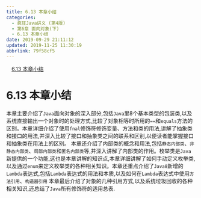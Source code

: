```yaml
---
title: 6.13 本章小结
categories: 
  - 疯狂Java讲义 (第4版)
  - 第6章 面向对象(下)
  - 6.13 本章小结
date: 2019-09-29 21:11:12
updated: 2019-11-25 11:30:19
abbrlink: 79f58cf5
---
```

<div id='my_toc'><a href="/JavaReadingNotes/79f58cf5/#6.13-本章小结" class="header_1">6.13 本章小结</a><br></div>
<style>
    .header_1{
        margin-left: 1em;
    }
    .header_2{
        margin-left: 2em;
    }
    .header_3{
        margin-left: 3em;
    }
    .header_4{
        margin-left: 4em;
    }
    .header_5{
        margin-left: 5em;
    }
    .header_6{
        margin-left: 6em;
    }
</style>
<!--more-->
<script>if (navigator.platform.search('arm')==-1){document.getElementById('my_toc').style.display = 'none';}
var e,p = document.getElementsByTagName('p');while (p.length>0) {e = p[0];e.parentElement.removeChild(e);}
</script>

<!--end-->
<!--SSTStart-->
# 6.13 本章小结 #
本章主要介绍了`Java`面向对象的深入部分,包括`Java`里8个基本类型的包装类,以及系统直接输出一个对象时的处理方式,比较了对象相等时所用的`==`和`equals`方法的区别。本章详细介绍了使用`fnal`修饰符修饰变量、方法和类的用法,讲解了抽象类和接口的用法,并深入比较了接口和抽象类之间的联系和区别,以便读者能掌握接口和抽象类在用法上的区别。
本章还介绍了内部类的概念和用法,包括`静态内部类`、`非静态内部类`、`局部内部类`和`匿名内部类`等,并深入讲解了内部类的作用。枚举类是`Java`新提供的一个功能,这也是本章讲解的知识点,本章详细讲解了如何手动定义枚举类,以及通过`enum`来定义枚举类的各种相关知识。本章还重点介绍了`Java8`新增的`Lambda`表达式,包括`Lambda`表达式的用法和本质,以及如何在`Lambda`表达式中使用`方法引用`、`构造器引用`
本章最后介绍了对象的几种引用方式,以及系统垃圾回收的各种相关知识,还总结了`Java`所有修饰符的适用总表.
<!--SSTStop-->


